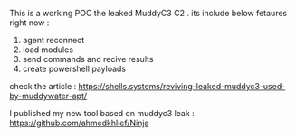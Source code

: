 This is a working POC the leaked MuddyC3 C2 . its include below fetaures right now : 
1) agent reconnect
2) load modules
3) send commands and recive results
4) create powershell payloads

check the article : https://shells.systems/reviving-leaked-muddyc3-used-by-muddywater-apt/

I published my new tool based on muddyc3 leak : https://github.com/ahmedkhlief/Ninja

